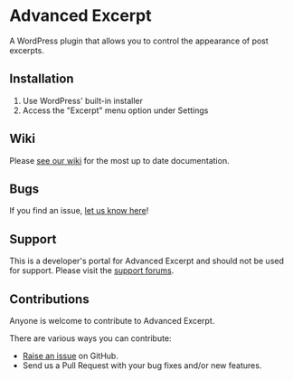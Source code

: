 Advanced Excerpt
================

A WordPress plugin that allows you to control the appearance of post excerpts.

Installation
------------

1. Use WordPress' built-in installer
2. Access the "Excerpt" menu option under Settings

Wiki
----
Please [see our wiki](https://github.com/deliciousbrains/wp-advanced-excerpt/wiki) for the most up to date documentation. 

Bugs
----
If you find an issue, [let us know here](https://github.com/deliciousbrains/wp-advanced-excerpt/issues/new)!

Support
-------
This is a developer's portal for Advanced Excerpt and should not be used for support. Please visit the
[support forums](https://wordpress.org/support/plugin/advanced-excerpt).

Contributions
-------------
Anyone is welcome to contribute to Advanced Excerpt.

There are various ways you can contribute:

* [Raise an issue](https://github.com/deliciousbrains/wp-advanced-excerpt/issues) on GitHub.
* Send us a Pull Request with your bug fixes and/or new features.
